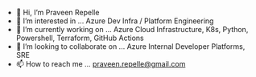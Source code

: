 - 👋 Hi, I’m Praveen Repelle
- 👀 I’m interested in ... Azure Dev Infra / Platform Engineering
- 🌱 I’m currently working on ... Azure Cloud Infrastructure, K8s, Python, Powershell, Terraform, GitHub Actions
- 💞️ I’m looking to collaborate on ... Azure Internal Developer Platforms, SRE
- 📫 How to reach me ... praveen.repelle@gmail.com

<!---
praveenre/praveenre is a ✨ special ✨ repository because its `README.md` (this file) appears on your GitHub profile.
You can click the Preview link to take a look at your changes.
--->

